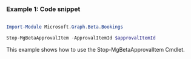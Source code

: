 ### Example 1: Code snippet

```powershell

Import-Module Microsoft.Graph.Beta.Bookings

Stop-MgBetaApprovalItem -ApprovalItemId $approvalItemId

```
This example shows how to use the Stop-MgBetaApprovalItem Cmdlet.


